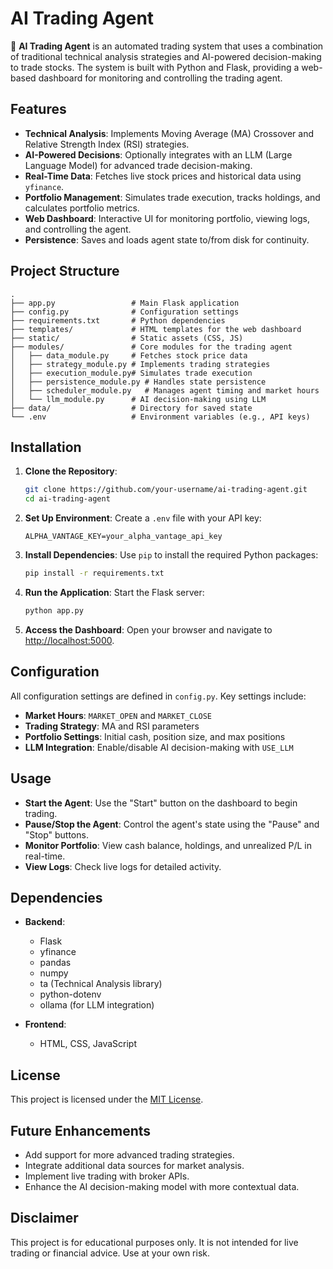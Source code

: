 # AI Trading Agent

🤖 **AI Trading Agent** is an automated trading system that uses a combination of traditional technical analysis strategies and AI-powered decision-making to trade stocks. The system is built with Python and Flask, providing a web-based dashboard for monitoring and controlling the trading agent.

## Features

- **Technical Analysis**: Implements Moving Average (MA) Crossover and Relative Strength Index (RSI) strategies.
- **AI-Powered Decisions**: Optionally integrates with an LLM (Large Language Model) for advanced trade decision-making.
- **Real-Time Data**: Fetches live stock prices and historical data using `yfinance`.
- **Portfolio Management**: Simulates trade execution, tracks holdings, and calculates portfolio metrics.
- **Web Dashboard**: Interactive UI for monitoring portfolio, viewing logs, and controlling the agent.
- **Persistence**: Saves and loads agent state to/from disk for continuity.

## Project Structure

```text
.
├── app.py                 # Main Flask application
├── config.py              # Configuration settings
├── requirements.txt       # Python dependencies
├── templates/             # HTML templates for the web dashboard
├── static/                # Static assets (CSS, JS)
├── modules/               # Core modules for the trading agent
│   ├── data_module.py     # Fetches stock price data
│   ├── strategy_module.py # Implements trading strategies
│   ├── execution_module.py# Simulates trade execution
│   ├── persistence_module.py # Handles state persistence
│   ├── scheduler_module.py   # Manages agent timing and market hours
│   └── llm_module.py      # AI decision-making using LLM
├── data/                  # Directory for saved state
└── .env                   # Environment variables (e.g., API keys)
```

## Installation

1. **Clone the Repository**:

   ```bash
   git clone https://github.com/your-username/ai-trading-agent.git
   cd ai-trading-agent
   ```

2. **Set Up Environment**:
   Create a `.env` file with your API key:

   ```text
   ALPHA_VANTAGE_KEY=your_alpha_vantage_api_key
   ```

3. **Install Dependencies**:
   Use `pip` to install the required Python packages:

   ```bash
   pip install -r requirements.txt
   ```

4. **Run the Application**:
   Start the Flask server:

   ```bash
   python app.py
   ```

5. **Access the Dashboard**:
   Open your browser and navigate to [http://localhost:5000](http://localhost:5000).

## Configuration

All configuration settings are defined in `config.py`. Key settings include:

- **Market Hours**: `MARKET_OPEN` and `MARKET_CLOSE`
- **Trading Strategy**: MA and RSI parameters
- **Portfolio Settings**: Initial cash, position size, and max positions
- **LLM Integration**: Enable/disable AI decision-making with `USE_LLM`

## Usage

- **Start the Agent**: Use the "Start" button on the dashboard to begin trading.
- **Pause/Stop the Agent**: Control the agent's state using the "Pause" and "Stop" buttons.
- **Monitor Portfolio**: View cash balance, holdings, and unrealized P/L in real-time.
- **View Logs**: Check live logs for detailed activity.

## Dependencies

- **Backend**:
  - Flask
  - yfinance
  - pandas
  - numpy
  - ta (Technical Analysis library)
  - python-dotenv
  - ollama (for LLM integration)

- **Frontend**:
  - HTML, CSS, JavaScript

## License

This project is licensed under the [MIT License](LICENSE).

## Future Enhancements

- Add support for more advanced trading strategies.
- Integrate additional data sources for market analysis.
- Implement live trading with broker APIs.
- Enhance the AI decision-making model with more contextual data.

## Disclaimer

This project is for educational purposes only. It is not intended for live trading or financial advice. Use at your own risk.
